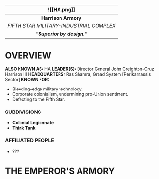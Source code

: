 
|               ![[HA.png]]                |
| :--------------------------------------: |
|           **Harrison Armory**            |
| *FIFTH STAR MILITARY-INDUSTRIAL COMPLEX* |
|       ***"Superior by design."***        |
# **OVERVIEW**
**ALSO KNOWN AS:** HA
**LEADER(S):** Director General John Creighton-Cruz Harrison III
**HEADQUARTERS:** Ras Shamra, Graad System [Perikarnassis Sector]
**KNOWN FOR:**
- Bleeding-edge military technology.
- Corporate colonialism, undermining pro-Union sentiment.
- Defecting to the Fifth Star.

### **SUBDIVISIONS**
- **Colonial Legionnate**
- **Think Tank**

### **AFFILIATED PEOPLE**
- ???


# **THE EMPEROR'S ARMORY**
